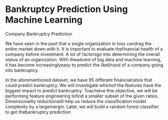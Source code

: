 # Bankruptcy Prediction Using Machine Learning
Company Bankruptcy Prediction

We have seen in the past that a single organization in loss candrag the entire market down with it. It is important to evaluate thefinancial health of a company before investment. A lot of factorsgo into determining the overall status of an organization. With theadvent of big data and machine learning, it has become increasinglyeasy to predict the likelihood of a company going into bankruptcy.

In the aforementioned dataset, we have 95 different financialratios that could predict bankruptcy. We will investigate whichof the features have the biggest impact to predict bankruptcy. Toachieve this objective, we will be performing feature engineering tofind a smaller subset of the given ratios. Dimensionality reductionwill help us reduce the classification model complexity by a largemargin. Later, we will build a random forest classifier to get thebankruptcy prediction
